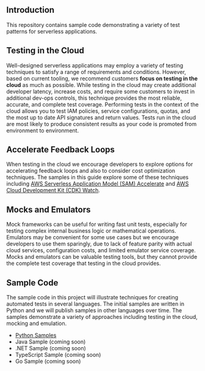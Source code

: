 ## Introduction
This repository contains sample code demonstrating a variety of test patterns for serverless applications.

## Testing in the Cloud
Well-designed serverless applications may employ a variety of testing techniques to satisfy a range of requirements and conditions. However, based on current tooling, we recommend customers **focus on testing in the cloud** as much as possible. While testing in the cloud may create additional developer latency, increase costs, and require some customers to invest in additional dev-ops controls, this technique provides the most reliable, accurate, and complete test coverage. Performing tests in the context of the cloud allows you to test IAM policies, service configurations, quotas, and the most up to date API signatures and return values. Tests run in the cloud are most likely to produce consistent results as your code is promoted from environment to environment.

## Accelerate Feedback Loops
When testing in the cloud we encourage developers to explore options for accelerating feedback loops and also to consider cost optimization techniques. The samples in this guide explore some of these techniques including [AWS Serverless Application Model (SAM) Accelerate](https://aws.amazon.com/blogs/compute/accelerating-serverless-development-with-aws-sam-accelerate/) and [AWS Cloud Development Kit (CDK) Watch](https://aws.amazon.com/blogs/developer/increasing-development-speed-with-cdk-watch/).

## Mocks and Emulators
Mock frameworks can be useful for writing fast unit tests, especially for testing complex internal business logic or mathematical operations. Emulators may be convenient for some use cases but we encourage developers to use them sparingly, due to lack of feature parity with actual cloud services, configuration costs, and limited emulator service coverage. Mocks and emulators can be valuable testing tools, but they cannot provide the complete test coverage that testing in the cloud provides.  

## Sample Code
The sample code in this project will illustrate techniques for creating automated tests in several languages. The initial samples are written in Python and we will publish samples in other languages over time. The samples demonstrate a variety of approaches including testing in the cloud, mocking and emulation. 

- [Python Samples](./python-test-samples/)
- Java Sample (coming soon)
- .NET Sample (coming soon)
- TypeScript Sample (coming soon)
- Go Sample (coming soon)

